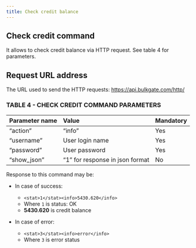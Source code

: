 ```yaml
---
title: Check credit balance
---
```


## Check credit command
It allows to check credit balance via HTTP request. See table 4 for parameters.

## Request URL address
The URL used to send the HTTP requests:
https://api.bulkgate.com/http/

### TABLE 4 - CHECK CREDIT COMMAND PARAMETERS

|Parameter name	|Value	|Mandatory|
|:--- |:--- |:--- |
|“action”	| “info” |	Yes|
|“username”	|User login name|	Yes|
|“password”|	User password	|Yes|
|“show_json”|	“1” for response in json format|	No|


Response to this command may be:
- In case of success:
  - `<stat>1</stat><info>5430.620</info>`
  - Where `1` is status: OK
  - **5430.620** is credit balance
 

- In case of error:
  - `<stat>3</stat><info>error</info>`
  - Where `3` is error status

